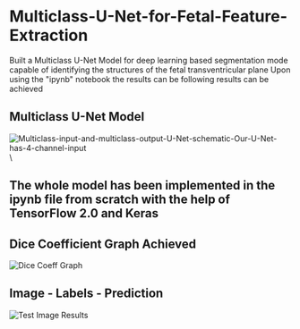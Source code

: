 # Multiclass-U-Net-for-Fetal-Feature-Extraction
Built a Multiclass U-Net Model for deep learning based segmentation mode capable  of identifying the structures of the fetal transventricular plane
Upon using the "ipynb" notebook the results can be following results can be achieved
## Multiclass U-Net Model
![Multiclass-input-and-multiclass-output-U-Net-schematic-Our-U-Net-has-4-channel-input](https://user-images.githubusercontent.com/44440114/140685849-35f3aebb-b37d-417d-9431-9c549bf5fd3f.png)\\

## The whole model has been implemented in the ipynb file from scratch with the help of TensorFlow 2.0 and Keras
## Dice Coefficient Graph Achieved
![Dice Coeff Graph](https://user-images.githubusercontent.com/44440114/140467502-df591a68-acab-4609-bb57-4480fbc3155d.png)
## Image - Labels - Prediction
![Test Image Results](https://user-images.githubusercontent.com/44440114/140467567-4281abe1-eaca-41f3-b486-2533e06ac26f.png)
